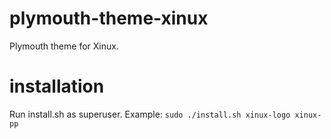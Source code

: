 # plymouth-theme-xinux
Plymouth theme for Xinux.

# installation
Run install.sh as superuser.
Example: `sudo ./install.sh xinux-logo xinux-pp`
